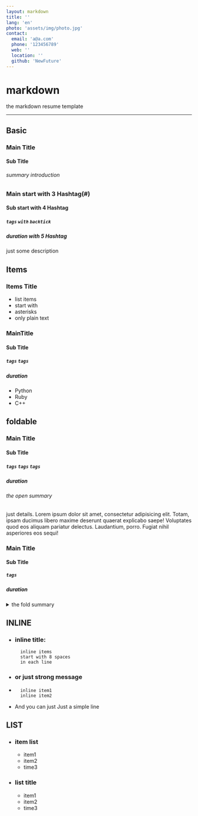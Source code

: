 ```yaml
---
layout: markdown
title: ''
lang: 'en'
photo: 'assets/img/photo.jpg'
contact:
  email: 'a@a.com'
  phone: '123456789'
  web: ''
  location: ''
  github: 'NewFuture'
---
```


# markdown
the markdown resume template

-----------

## Basic

### Main Title
#### Sub Title
###### summary introduction
        
### Main start with 3 Hashtag(#)
#### Sub start with 4 Hashtag 
##### `tags` `with` `backtick`
##### duration with 5 Hashtag
just some description


## Items

### Items Title
* list items
* start with
* asterisks
* only plain text

### MainTitle
#### Sub Title
##### `tags` `tags`
##### duration
* Python
* Ruby
* C++

## foldable
### Main Title
#### Sub Title
##### `tags` `tags` `tags`
##### duration
###### the open summary
just details.
Lorem ipsum dolor sit amet, consectetur adipisicing elit. Totam, ipsam ducimus libero maxime deserunt quaerat explicabo saepe! Voluptates quod eos aliquam pariatur delectus. Laudantium, porro. Fugiat nihil asperiores eos sequi!


### Main Title
#### Sub Title
##### `tags`
##### duration
<details>
 <summary>the fold summary</summary>
  details with summary
  Lorem ipsum dolor sit amet, consectetur adipisicing elit. Totam, ipsam ducimus libero maxime deserunt quaerat explicabo saepe! Voluptates quod eos aliquam pariatur delectus. Laudantium, porro. Fugiat nihil asperiores eos sequi!
</details>


## INLINE

* ### inline title:
        inline items
        start with 8 spaces
        in each line
* ### or just strong message
* 
        inline item1
        inline item2
*  And you can just Just a simple line

## LIST

* ### item list
    * item1
    * item2
    * time3
* ### list title
    * item1
    * item2
    * time3

